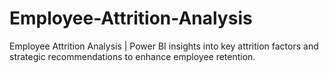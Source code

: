 # Employee-Attrition-Analysis
Employee Attrition Analysis | Power BI insights into key attrition factors and strategic recommendations to enhance employee retention.
